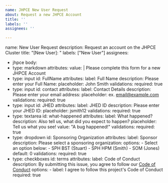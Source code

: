 ```yaml
---
name: JHPCE New User Request
about: Request a new JHPCE Account
title: ''
labels: ''
assignees: ''

---
```


name: New User Request
description: Request an account on the JHPCE Cluster 
title: "[New User]: "
labels: ["New User"]
assignees:
  - jhpce
body:
  - type: markdown
    attributes:
      value: |
        Please complete this form for a new JHPCE Account
 - type: input
    id: FullName
    attributes:
      label: Full Name
      description: Please enter your Full Name:
      placeholder: John Smith
    validations:
      required: true
  - type: input
    id: contact
    attributes:
      label: Contact Details
      description: Please enter your email address:
      placeholder: ex. email@example.com
    validations:
      required: true
  - type: input
    id: JHED
    attributes:
      label: JHED ID
      description: Please enter your JHED ID:
      placeholder: jsmith12
    validations:
      required: true
  - type: textarea
    id: what-happened
    attributes:
      label: What happened?
      description: Also tell us, what did you expect to happen?
      placeholder: Tell us what you see!
      value: "A bug happened!"
    validations:
      required: true
  - type: dropdown
    id: Sponsoring Organization
    attributes:
      label: Sponsor
      description: Please select a sponsoring organization:
      options:
        - Select an option below:
        - SPH BST (Stuart)
        - SPH HPM (Smith)
        - SOM (Jones)
      default: 0
    validations:
      required: true
  - type: checkboxes
    id: terms
    attributes:
      label: Code of Conduct
      description: By submitting this issue, you agree to follow our [Code of Conduct](https://jhu.edu)
      options:
        - label: I agree to follow this project's Code of Conduct
          required: true
